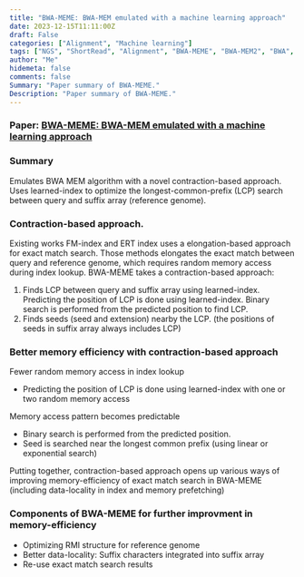```yaml
---
title: "BWA-MEME: BWA-MEM emulated with a machine learning approach"
date: 2023-12-15T11:11:00Z
draft: False
categories: ["Alignment", "Machine learning"]
tags: ["NGS", "ShortRead", "Alignment", "BWA-MEME", "BWA-MEM2", "BWA", "Machine learning", "learned-index"]
author: "Me"
hidemeta: false
comments: false
Summary: "Paper summary of BWA-MEME."
Description: "Paper summary of BWA-MEME."
---
```


### Paper: [BWA-MEME: BWA-MEM emulated with a machine learning approach](https://academic.oup.com/bioinformatics/advance-article/doi/10.1093/bioinformatics/btac137/6543607)

### Summary
Emulates BWA MEM algorithm with a novel contraction-based approach.
Uses learned-index to optimize the longest-common-prefix (LCP) search between query and suffix array (reference genome).


### Contraction-based approach.
Existing works FM-index and ERT index uses a elongation-based approach for exact match search.
Those methods elongates the exact match between query and reference genome, which requires random memory access during index lookup.
BWA-MEME takes a contraction-based approach:
1. Finds LCP between query and suffix array using learned-index.
    Predicting the position of LCP is done using learned-index.
    Binary search is performed from the predicted position to find LCP.
2. Finds seeds (seed and extension) nearby the LCP. (the positions of seeds in suffix array always includes LCP)


### Better memory efficiency with contraction-based approach
Fewer random memory access in index lookup
- Predicting the position of LCP is done using learned-index with one or two random memory access

Memory access pattern becomes predictable
- Binary search is performed from the predicted position. 
- Seed is searched near the longest common prefix (using linear or exponential search)

Putting together, contraction-based approach opens up various ways of improving memory-efficiency of exact match search in BWA-MEME (including data-locality in index and memory prefetching)

### Components of BWA-MEME for further improvment in memory-efficiency
- Optimizing RMI structure for reference genome
- Better data-locality: Suffix characters integrated into suffix array
- Re-use exact match search results